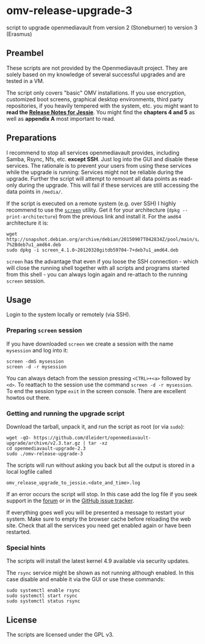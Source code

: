 # omv-release-upgrade-3

script to upgrade openmediavault from version 2 (Stoneburner) to version 3
(Erasmus)

## Preambel

These scripts are not provided by the Openmediavault project. They are solely
based on my knowledge of several successful upgrades and are tested in a VM.

The script only covers "basic" OMV installations. If you use encryption,
customized boot screens, graphical desktop environments, third party
repositories, if you heavily tempered with the system, etc. you might want to
**read the [Release Notes for Jessie][relnotes]**. You might find the
**chapters 4 and 5** as well as **appendix A** most important to read.

[relnotes]: https://www.debian.org/releases/jessie/amd64/release-notes/ch-information.en.html#openssh

## Preparations

I recommend to stop all services openmediavault provides, including Samba,
Rsync, Nfs, etc. **except SSH**. Just log into the GUI and disable these
services.  The rationale is to prevent your users from using these services
while the upgrade is running: Services might not be reliable during the
upgrade. Further the script will attempt to remount all data points as
read-only during the upgrade. This will fail if these services are still
accessing the data points in `/media/`.

If the script is executed on a remote system (e.g. over SSH) I highly recommend
to use the [`screen`][screen] utility. Get it for your architecture (`dpkg
--print-architecture`) from the previous link and install it. For the `amd64`
architecture it is:

```
wget http://snapshot.debian.org/archive/debian/20150907T042834Z/pool/main/s/screen/screen_4.1.0~20120320gitdb59704-7%2Bdeb7u1_amd64.deb
sudo dpkg -i screen_4.1.0~20120320gitdb59704-7+deb7u1_amd64.deb
```

`screen` has the advantage that even if you loose the SSH connection - which
will close the running shell together with all scripts and programs started
from this shell - you can always login again and re-attach to the running
`screen` session.

[screen]: http://snapshot.debian.org/package/screen/4.1.0~20120320gitdb59704-7%2Bdeb7u1/

## Usage

Login to the system locally or remotely (via SSH).

### Preparing `screen` session

If you have downloaded `screen` we create a session with the name `mysession`
and log into it:

```
screen -dmS mysession
screen -d -r mysession
```

You can always detach from the session pressing `<CTRL>+<a>` followed by `<d>`.
To reattach to the session use the command `screen -d -r mysession`. To end the
session type `exit` in the screen console. There are excellent howtos out there.

### Getting and running the upgrade script

Download the tarball, unpack it, and run the script as root (or via `sudo`):

```
wget -qO- https://github.com/dleidert/openmediavault-upgrade/archive/v2.3.tar.gz | tar -xz
cd openmediavault-upgrade-2.3
sudo ./omv-release-upgrade-3
```

The scripts will run without asking you back but all the output is stored in a
local logfile called

`omv_release_upgrade_to_jessie.<date_and_time>.log`

If an error occurs the script will stop. In this case add the log file if you
seek support in the [forum] or in the [GitHub issue tracker].

If everything goes well you will be presented a message to restart your system.
Make sure to empty the browser cache before reloading the web site. Check that
all the services you need get enabled again or have been restarted.

[forum]: https://forum.openmediavault.org/
[GitHub issue tracker]: https://github.com/dleidert/openmediavault-upgrade/labels/omv-2.x

### Special hints

The scripts will install the latest kernel 4.9 available via security updates.

The `rsync` service might be shown as not running although enabled. In this
case disable and enable it via the GUI or use these commands:

```
sudo systemctl enable rsync
sudo systemctl start rsync
sudo systemctl status rsync
```

## License

The scripts are licensed under the GPL v3.
